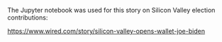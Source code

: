 The Jupyter notebook was used for this story on Silicon Valley election contributions: 

https://www.wired.com/story/silicon-valley-opens-wallet-joe-biden

